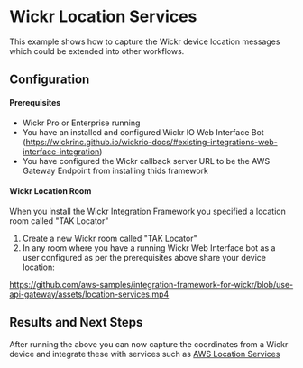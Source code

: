 # Wickr Location Services

This example shows how to capture the Wickr device location messages which could be extended into other workflows.

## Configuration

#### Prerequisites

- Wickr Pro or Enterprise running
- You have an installed and configured Wickr IO Web Interface Bot (https://wickrinc.github.io/wickrio-docs/#existing-integrations-web-interface-integration)
- You have configured the Wickr callback server URL to be the AWS Gateway Endpoint from installing thids framework 

#### Wickr Location Room

When you install the Wickr Integration Framework you specified a location room called "TAK Locator"

1. Create a new Wickr room called "TAK Locator"
2. In any room where you have a running Wickr Web Interface bot as a user configured as per the prerequisites above share your device location:

https://github.com/aws-samples/integration-framework-for-wickr/blob/use-api-gateway/assets/location-services.mp4

## Results and Next Steps

After running the above you can now capture the coordinates from a Wickr device and integrate these with services such as [AWS Location Services](https://aws.amazon.com/location/)